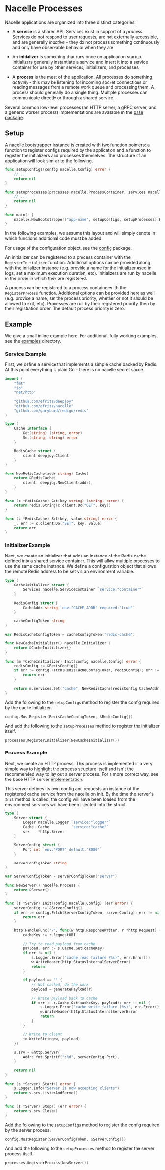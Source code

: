 # Nacelle Processes

Nacelle applications are organized into three distinct categories:

- A **service** is a shared API. Services exist in support of a *process*.
Services do not respond to user requests, are not externally accessible, and
are generally *inactive* - they do not process something continuously and
only have observable behavior when they are

- An **initializer** is something that runs once on application startup.
Initializers generally instantiate a service and insert it into a service
container for use by other services, initializers, and processes.

- A **process** is the meat of the application. All processes do something
*actively* - this may be listening for incoming socket connections or reading
messages from a remote work queue and processing them. A process should generally
do a single thing. Multiple processes can communicate directly or through a shared
service.

Several common low-level processes (an HTTP server, a gRPC server, and a generic
worker process) implementations are available in the
[base package](https://github.com/efritz/nacelle/tree/master/base).

## Setup

A nacelle bootstrapper instance is created with two function pointers: a function to
register configs required by the application and a function to register the initializers
and processes themselves. The structure of an application will look similar to the
following.

```go
func setupConfigs(config nacelle.Config) error {
    // ...
    return nil
}

func setupProcesses(processes nacelle.ProcessContainer, services nacelle.ServiceContainer) error {
    // ...
    return nil
}

func main() {
    nacelle.NewBootstrapper("app-name", setupConfigs, setupProcesses).BootAndExit()
}
```

In the following examples, we assume this layout and will simply denote in which functions
additional code must be added.

For usage of the configuration object, see the
[config](https://github.com/efritz/nacelle/tree/master/config) package.

An initializer can be registered to a process container with the `RegisterInitializer` function.
Additional options can be provided along with the initializer instance (e.g. provide a name for
the initializer used in logs, set a maximum execution duration, etc). Initializers are run by
nacelle in the order in which they are registered.

A process can be registered to a process containerw ith the `RegisterProcess` function. Additional
options can be provided here as well (e.g. provide a name, set the process priority, whether or not
it should be allowed to exit, etc). Processes are run by their registered priority, then by their
registration order. The default process priority is zero.

## Example

We give a small inline example here. For additional, fully working examples, see the
[examples](https://github.com/efritz/nacelle/tree/master/examples) directory.

### Service Example

First, we define a service that implements a simple cache backed by Redis. At this point everything
is plain Go - there is no nacelle secret sauce.

```go
import (
	"fmt"
	"io"
	"net/http"

	"github.com/efritz/deepjoy"
	"github.com/efritz/nacelle"
	"github.com/garyburd/redigo/redis"
)

type (
    Cache interface {
        Get(string) (string, error)
        Set(string, string) error
    }

    RedisCache struct {
        client deepjoy.Client
    }
)

func NewRedisCache(addr string) Cache{
    return &RedisCache{
        client: deepjoy.NewClient(addr),
    }
}

func (c *RedisCache) Get(key string) (string, error) {
    return redis.String(c.client.Do("GET", key))
}

func (c *RedisCache) Set(key, value string) error {
    _, err := c.client.Do("SET", key, value)
    return err
}
```

### Initializer Example

Next, we create an initializer that adds an instance of the Redis cache defined into a
shared service container. This will allow multiple processes to use the same cache
instance. We define a configuration object that allows the remote Redis address to be
set via an environment variable.

```go
type (
    CacheInitializer struct {
        Services nacelle.ServiceContainer `service:"container"`
    }

    RedisConfig struct {
        CacheAddr string `env:"CACHE_ADDR" required:"true"`
    }

    cacheConfigToken string
)

var RedisCacheConfigToken = cacheConfigToken("redis-cache")

func NewCacheInitializer() nacelle.Initializer {
    return &CacheInitializer{}
}

func (m *CacheInitializer) Init(config nacelle.Config) error {
    redisConfig := &RedisConfig{}
    if err := config.Fetch(RedisCacheConfigToken, redisConfig); err != nil {
        return err
    }

    return m.Services.Set("cache", NewRedisCache(redisConfig.CacheAddr))
}
```

Add the following to the `setupConfigs` method to register the config required by the
cache initializer.

```go
config.MustRegister(RedisCacheConfigToken, &RedisConfig{})
```

And add the following to the `setupProcesses` method to register the initializer itself.

```go
processes.RegisterInitializer(NewCacheInitializer())
```

### Process Example

Next, we create an HTTP process. This process is implemented in a very simple way to highlight
the process structure itself and isn't the recommended way to lay out a server process. For a
more correct way, see the base HTTP server
[implementation](https://github.com/efritz/nacelle/tree/master/base/http).

This server defines its own config and requests an instance of the registered cache service from
the nacelle on init. By the time the server's `Init` method is called, the config will have been
loaded from the environment services will have been injected into the struct.

```go
type (
    Server struct {
        Logger nacelle.Logger `service:"logger"`
        Cache  Cache          `service:"cache"`
        srv    *http.Server
    }

    ServerConfig struct {
        Port int `env:"PORT" default:"8080"`
    }

    serverConfigToken string
)

var ServerConfigToken = serverConfigToken("server")

func NewServer() nacelle.Process {
    return &Server{}
}

func (s *Server) Init(config nacelle.Config) (err error) {
    serverConfig := &ServerConfig{}
    if err := config.Fetch(ServerConfigToken, serverConfig); err != nil {
        return err
    }

    http.HandleFunc("/", func(w http.ResponseWriter, r *http.Request) {
        cacheKey := r.RequestURI

        // Try to read payload from cache
        payload, err := s.Cache.Get(cacheKey)
        if err != nil {
            s.Logger.Error("cache read failure (%s)", err.Error())
            w.WriteHeader(http.StatusInternalServerError)
            return
        }

        if payload == "" {
            // Not cached, do the work
            payload = generatePayload(r)

            // Write payload back to cache
            if err := s.Cache.Set(cacheKey, payload); err != nil {
                s.Logger.Error("cache write failure (%s)", err.Error())
                w.WriteHeader(http.StatusInternalServerError)
                return
            }
        }

        // Write to client
        io.WriteString(w, payload)
    })

    s.srv = &http.Server{
        Addr: fmt.Sprintf(":%d", serverConfig.Port),
    }

    return nil
}

func (s *Server) Start() error {
    s.Logger.Info("Server is now accepting clients")
    return s.srv.ListenAndServe()
}

func (s *Server) Stop() (err error) {
    return s.srv.Close()
}
```

Add the following to the `setupConfigs` method to register the config required by the
server process.

```go
config.MustRegister(ServerConfigToken, &ServerConfig{})
```

And add the following to the `setupProcesses` method to register the server process itself.

```go
processes.RegisterProcess(NewServer())
```
